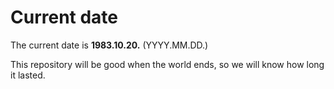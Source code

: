 # Current date

The current date is **1983.10.20.** (YYYY.MM.DD.)

This repository will be good when the world ends, so we will know how long it lasted.